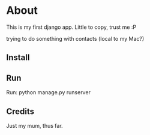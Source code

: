 About
=====

This is my first django app. Little to copy, trust me :P

trying to do something with contacts (local to my Mac?)

Install
-------

Run
---
Run: python manage.py runserver

Credits
-------

Just my mum, thus far.
